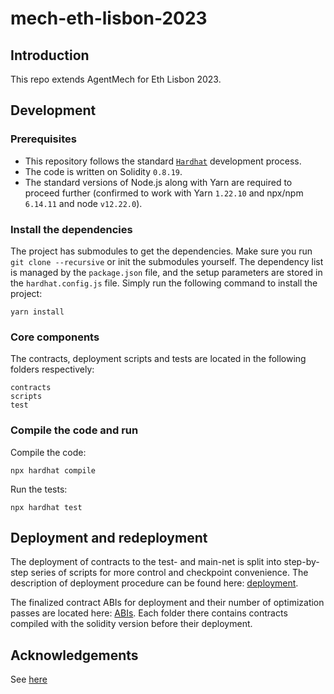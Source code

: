# mech-eth-lisbon-2023

## Introduction

This repo extends AgentMech for Eth Lisbon 2023.

## Development

### Prerequisites
- This repository follows the standard [`Hardhat`](https://hardhat.org/tutorial/) development process.
- The code is written on Solidity `0.8.19`.
- The standard versions of Node.js along with Yarn are required to proceed further (confirmed to work with Yarn `1.22.10` and npx/npm `6.14.11` and node `v12.22.0`).

### Install the dependencies
The project has submodules to get the dependencies. Make sure you run `git clone --recursive` or init the submodules yourself.
The dependency list is managed by the `package.json` file, and the setup parameters are stored in the `hardhat.config.js` file.
Simply run the following command to install the project:
```
yarn install
```

### Core components
The contracts, deployment scripts and tests are located in the following folders respectively:
```
contracts
scripts
test
```

### Compile the code and run
Compile the code:
```
npx hardhat compile
```
Run the tests:
```
npx hardhat test
```

## Deployment and redeployment
The deployment of contracts to the test- and main-net is split into step-by-step series of scripts for more control and checkpoint convenience.
The description of deployment procedure can be found here: [deployment](https://github.com/valory-xyz/mech-eth-lisbon-2023/blob/main/scripts/deployment).

The finalized contract ABIs for deployment and their number of optimization passes are located here: [ABIs](https://github.com/valory-xyz/mech-eth-lisbon-2023/blob/main/abis).
Each folder there contains contracts compiled with the solidity version before their deployment.

## Acknowledgements
See [here](https://github.com/valory-xyz/ai-registry-mech/README.md)
